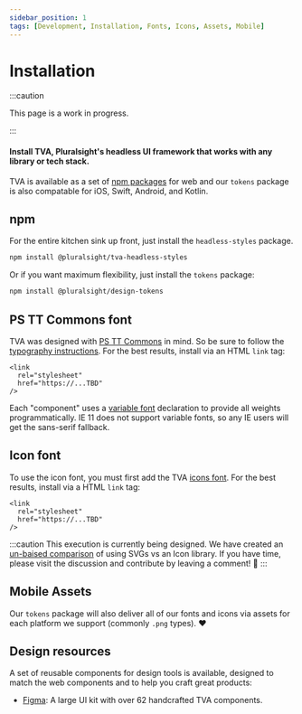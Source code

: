 ```yaml
---
sidebar_position: 1
tags: [Development, Installation, Fonts, Icons, Assets, Mobile]
---
```


# Installation

:::caution

This page is a work in progress.

:::

#### Install TVA, Pluralsight's headless UI framework that works with any library or tech stack.

TVA is available as a set of [npm packages](https://github.com/pluralsight/tva) for web and our `tokens` package is also compatable for iOS, Swift, Android, and Kotlin.

## npm

For the entire kitchen sink up front, just install the `headless-styles` package.

```bash npm2yarn
npm install @pluralsight/tva-headless-styles
```

Or if you want maximum flexibility, just install the `tokens` package:

```bash npm2yarn
npm install @pluralsight/design-tokens
```

## PS TT Commons font

TVA was designed with [PS TT Commons](https://github.com/pluralsight/tva) in mind. So be sure to follow the [typography instructions](https://github.com/pluralsight/tva). For the best results, install via an HTML `link` tag:

```
<link
  rel="stylesheet"
  href="https://...TBD"
/>
```

Each "component" uses a [variable font](https://developer.mozilla.org/en-US/docs/Web/CSS/CSS_Fonts/Variable_Fonts_Guide) declaration to provide all weights programmatically. IE 11 does not support variable fonts, so any IE users will get the sans-serif fallback.

## Icon font

To use the icon font, you must first add the TVA [icons font](https://github.com/pluralsight/tva). For the best results, install via a HTML `link` tag:

```
<link
  rel="stylesheet"
  href="https://...TBD"
/>
```

:::caution
This execution is currently being designed. We have created an [un-baised comparison](https://github.com/pluralsight/tva/discussions/70) of using SVGs vs an Icon library. If you have time, please visit the discussion and contribute by leaving a comment! 🎉
:::

## Mobile Assets

Our `tokens` package will also deliver all of our fonts and icons via assets for each platform we support (commonly `.png` types). :heart:

## Design resources

<!-- TODO: Add Figma "download" icon/link -->

A set of reusable components for design tools is available, designed to match the web components and to help you craft great products:

- [Figma](https://github.com/pluralsight/tva): A large UI kit with over 62 handcrafted TVA components.
